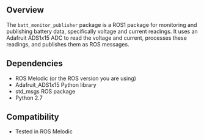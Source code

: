 ## Overview
The `batt_monitor_publisher` package is a ROS1 package for monitoring and publishing battery data, specifically voltage and current readings. It uses an Adafruit ADS1x15 ADC to read the voltage and current, processes these readings, and publishes them as ROS messages.

## Dependencies
- ROS Melodic (or the ROS version you are using)
- Adafruit_ADS1x15 Python library
- std_msgs ROS package
- Python 2.7

## Compatibility
- Tested in ROS Melodic

